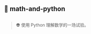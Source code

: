 ## 🚩 math-and-python

<p style="margin-bottom: 30px;"></p>

> 👽 使用 Python 理解数学的一场试验。

<p style="margin-bottom: 30px;"></p>
